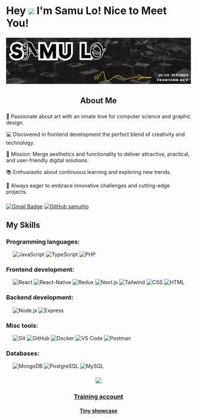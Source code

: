 # Hey <img src="https://raw.githubusercontent.com/MartinHeinz/MartinHeinz/master/wave.gif" width="30px"> I'm Samu Lo! Nice to Meet You! 

###

<div align="center">
  <img height="" src="https://github.com/samuhlo/samuhlo/blob/main/banner.webp"  />
</div>



###

<h2 align="center"> About Me </h2>

###

🤖 Passionate about art with an innate love for computer science and graphic design.

💻 Discovered in frontend development the perfect blend of creativity and technology.

🤔 Mission: Merge aesthetics and functionality to deliver attractive, practical, and user-friendly digital solutions.

📚 Enthusiastic about continuous learning and exploring new trends.

🌱 Always eager to embrace innovative challenges and cutting-edge projects.

###

###
[![Gmail Badge](https://img.shields.io/badge/-samu13lop@gmail.com-c14438?style=flat-square&logo=Gmail&logoColor=white&link=mailto:samu13lop@gmail.com)](mailto:samu13lop@gmail.com)  [![GitHub samuhlo](https://img.shields.io/github/followers/samuhlo?label=follow&style=social&logoColor=black)](https://github.com/samuhlo)<br/>
###
###


##  My Skills

### Programming languages:
&emsp;
![JavaScript](https://img.shields.io/badge/-JavaScript-000?&logo=JavaScript)
![TypeScript](https://img.shields.io/badge/-TypeScript-000?&logo=TypeScript&logoColor=007ACC)
![PHP](https://img.shields.io/badge/-PHP-000?&logo=PHP)
### Frontend development:
&emsp;
![React](https://img.shields.io/badge/-React-000?&logo=React)
![React-Native](https://img.shields.io/badge/-Reactnative-000?&logo=React)
![Redux](https://img.shields.io/badge/-Redux-000?&logo=Redux)
![Next.js](https://img.shields.io/badge/-Next.js-000?&logo=Next.js)
![Tailwind](https://img.shields.io/badge/-Tailwind-000?&logo=tailwind.css)
![CSS](https://img.shields.io/badge/-CSS-000?&logo=CSS3)
![HTML](https://img.shields.io/badge/-HTML-000?&logo=HTML5)

### Backend development:
&emsp;
![Node.js](https://img.shields.io/badge/-Node.js-000?&logo=Node.js)
![Express](https://img.shields.io/badge/-Express-000?&logo=Express)


### Misc tools:
&emsp;
![Git](https://img.shields.io/badge/-Git-000?&logo=Git)
![GitHub](https://img.shields.io/badge/-GitHub-000?&logo=GitHub)
![Docker](https://img.shields.io/badge/-Docker-000?&logo=Docker)
![VS Code](https://img.shields.io/badge/-VS%20Code-000?&logo=Visual-Studio-Code)
![Postman](https://img.shields.io/badge/-Postman-000?&logo=Postman)



### Databases:
&emsp;
![MongoDB](https://img.shields.io/badge/-MongoDB-000?&logo=MongoDB)
![PostgreSQL](https://img.shields.io/badge/-PostgreSQL-000?&logo=PostgreSQL)
![MySQL](https://img.shields.io/badge/-MySQL-000?&logo=MySQL)



###
<div align='center'>
 <a href="https://github.com/samuhlo-training">  <img src = "https://media2.giphy.com/media/QssGEmpkyEOhBCb7e1/giphy.gif?cid=ecf05e47a0n3gi1bfqntqmob8g9aid1oyj2wr3ds3mg700bl&rid=giphy.gif" width = 32px></a>
 <h3 ><a target="_blank" href="https://github.com/samuhlo-training"> Training account </a></h3>
<h4 ><a target="_blank" href="https://tiny-showcase.vercel.app/"> Tiny showcase </a></h4>

</div>


